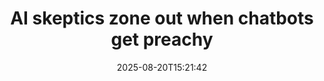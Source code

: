 ﻿---
title: "AI skeptics zone out when chatbots get preachy"
date: "2025-08-20T15:21:42"
category: "Markets"
summary: ""
slug: "ai skeptics zone out when chatbots get preachy"
source_urls:
  - "https://go.theregister.com/feed/www.theregister.com/2025/08/20/ai_moral_persuasion/"
seo:
  title: "AI skeptics zone out when chatbots get preachy | Hash n Hedge"
  description: ""
  keywords: ["news", "markets", "brief"]
---

